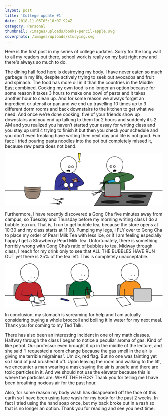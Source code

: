 ```yaml
---
layout: post
title: 'College update #1'
date: 2018-11-05T05:18:07.924Z
category: Personal
thumbnail: /images/uploads/books-pencil-apple.svg
coverphoto: /images/uploads/studying.svg
---
```

Here is the first post in my series of college updates. Sorry for the long wait to all my readers out there, school work is really on my butt right now and there's always so much to do.

The dining hall food here is destroying my body. I have never eaten so much garbage in my life, despite actively trying to seek out avocados and fruit and spinach. The food has more oil in it than the countries in the Middle East combined. Cooking my own food is no longer an option because for some reason it takes 3 hours to make one bowl of pasta and it takes another hour to clean up. And for some reason we always forget an ingredient or utensil or pan and we end up travelling 10 times up to 3 different dorm rooms and back downstairs to the kitchen to get what we need. And once we’re done cooking, five of your friends show up downstairs and you end up talking to them for 2 hours and suddenly it’s 2 AM and you realized you haven’t started your essay for writing class and you stay up until 4 trying to finish it but then you check your schedule and you don’t even freaking have writing then next day and life is not good. Fun fact: I tried pouring pasta noodles into the pot but completely missed it, because raw pasta does not bend.

![cooking](/images/uploads/cooking.svg)

Furthermore, I have recently discovered a Gong Cha five minutes away from campus, so Tuesday and Thursday before my morning writing class I do a bubble tea run. That is, I run to get bubble tea, because the store opens at 10:30 and my class starts at 11:00. Pumping my legs, I FLY over to Gong Cha to place my order of Pearl Milk Tea with less ice, or if I am feeling especially happy I get a Strawberry Pearl Milk Tea. Unfortunately, there is something horribly wrong with Gong Cha’s ratio of bubbles to tea. Midway through class, I reach for my drink only to see that ALL THE BUBBLES HAVE RUN OUT yet there is 25% of the tea left. This is completely unacceptable.

![bubble tea](/images/uploads/gongcha.svg)

In conclusion, my stomach is screaming for help and I am actually considering buying a whole broccoli and boiling it in water for my next meal. Thank you for coming to my Ted Talk. 

There has also been an interesting incident in one of my math classes. Halfway through the class I began to notice a peculiar aroma of gas. Kind of like petrol. Our professor even brought it up in the middle of the lecture, and she said “I requested a room change because the gas smell in the air is giving me terrible migraines”. Um ok, red flag. But no one was fainting yet so I kind of just brushed it off. Upon leaving the room and walking to the lift, we encounter a man wearing a mask saying the air is unsafe and there are toxic particles in it. And we should not use the elevator because this is where the particles are. WHAT THE HECK? Thank you for telling me I have been breathing noxious air for the past hour. 

Also, for some reason my body wash has disappeared off the face of this earth so I have been using face wash for my body for the past 2 weeks. In fact I tried using the hand soap once, but my back broke out in a rash so that is no longer an option. Thank you for reading and see you next time.
